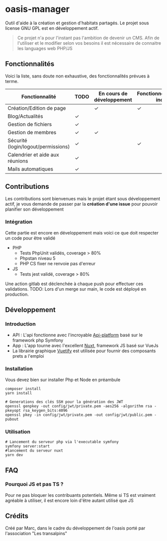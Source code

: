 # oasis-manager
Outil d'aide à la création et gestion d'habitats partagés. Le projet sous license GNU GPL est en développement actif.
> Ce projet n'a pour l'instant pas l'ambition de devenir un CMS. Afin de l'utiliser et le modifier selon vos besoins
> il est nécessaire de connaitre les languages web PHP/JS

## Fonctionnalités

Voici la liste, sans doute non exhaustive, des fonctionnalités prévues à terme.

| Fonctionnalité | TODO | En cours de développement | Fonctionnel/Fonctionnalité incomplète | Achevé |
| ------------- | ------------- | --------- | --------- | --------- |
| Création/Edition de page | | ✓ | ✓ | |
| Blog/Actualités | ✓ | | | |
| Gestion de fichiers | ✓ | | | |
| Gestion de membres | ✓ | ✓ | | |
| Sécurité (login/logout/permissions) | ✓ | | ✓ | |
| Calendrier et aide aux réunions | ✓ | | | |
| Mails automatiques | ✓ | | | |

## Contributions

Les contributions sont bienvenues mais le projet étant sous développement actif,
je vous demande de passer par la **création d'une issue** pour pouvoir planifier son développement

### Intégration

Cette partie est encore en développement mais voici ce que doit respecter un code pour être validé
* PHP
    * Tests PhpUnit validés, coverage > 80%
    * Phpstan niveau 5
    * PHP CS fixer ne renvoie pas d'erreur
* JS
    * Tests jest validé, coverage > 80%

Une action gitlab est déclenchée à chaque push pour effectuer ces validations.
TODO: Lors d'un merge sur main, le code est déployé en production.

## Développement

### Introduction
* API : L'api fonctionne avec l'incroyable [Api-platform](https://api-platform.com/) basé sur le framework php Symfony
* App : L'app tourne avec l'excellent [Nuxt](https://fr.nuxtjs.org/), framework JS basé sur VueJs
* La librairie graphique [Vuetify](https://vuetifyjs.com/en/) est utilisée pour fournir des composants prets a l'emploi

### Installation

Vous devez bien sur installer Php et Node en préambule

```shell script
composer install
yarn install

# Generations des clés SSH pour la génération des JWT
openssl genpkey -out config/jwt/private.pem -aes256 -algorithm rsa -pkeyopt rsa_keygen_bits:4096
openssl pkey -in config/jwt/private.pem -out config/jwt/public.pem -pubout
```

### Utilisation

```shell script
# Lancement du serveur php via l'executable symfony 
symfony server:start
#lancement du serveur nuxt
yarn dev
```

## FAQ

### Pourquoi JS et pas TS ?
Pour ne pas bloquer les contribuants potentiels. Même si TS est vraiment agréable à utiliser,
il est encore loin d'être autant utilisé que JS

## Crédits

Créé par Marc, dans le cadre du développement de l'oasis porté par l'association "Les transalpins"